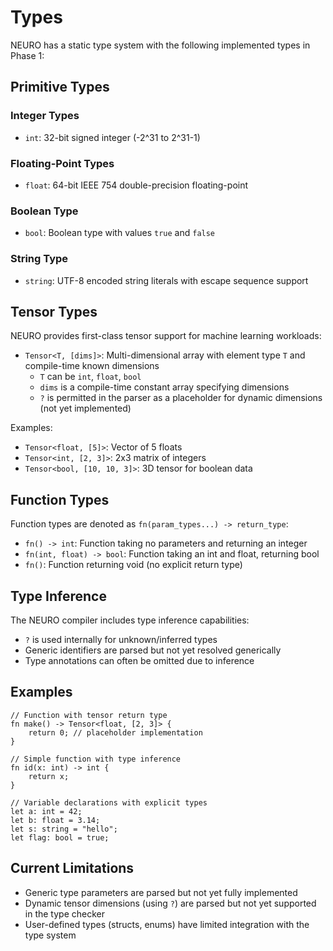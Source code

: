 # Types

NEURO has a static type system with the following implemented types in Phase 1:

## Primitive Types

### Integer Types
- `int`: 32-bit signed integer (-2^31 to 2^31-1)

### Floating-Point Types
- `float`: 64-bit IEEE 754 double-precision floating-point

### Boolean Type
- `bool`: Boolean type with values `true` and `false`

### String Type
- `string`: UTF-8 encoded string literals with escape sequence support

## Tensor Types

NEURO provides first-class tensor support for machine learning workloads:

- `Tensor<T, [dims]>`: Multi-dimensional array with element type `T` and compile-time known dimensions
  - `T` can be `int`, `float`, `bool`
  - `dims` is a compile-time constant array specifying dimensions
  - `?` is permitted in the parser as a placeholder for dynamic dimensions (not yet implemented)

Examples:
- `Tensor<float, [5]>`: Vector of 5 floats
- `Tensor<int, [2, 3]>`: 2x3 matrix of integers
- `Tensor<bool, [10, 10, 3]>`: 3D tensor for boolean data

## Function Types

Function types are denoted as `fn(param_types...) -> return_type`:
- `fn() -> int`: Function taking no parameters and returning an integer
- `fn(int, float) -> bool`: Function taking an int and float, returning bool
- `fn()`: Function returning void (no explicit return type)

## Type Inference

The NEURO compiler includes type inference capabilities:
- `?` is used internally for unknown/inferred types
- Generic identifiers are parsed but not yet resolved generically
- Type annotations can often be omitted due to inference

## Examples

```neuro
// Function with tensor return type
fn make() -> Tensor<float, [2, 3]> {
    return 0; // placeholder implementation
}

// Simple function with type inference
fn id(x: int) -> int {
    return x;
}

// Variable declarations with explicit types
let a: int = 42;
let b: float = 3.14;
let s: string = "hello";
let flag: bool = true;
```

## Current Limitations

- Generic type parameters are parsed but not yet fully implemented
- Dynamic tensor dimensions (using `?`) are parsed but not yet supported in the type checker
- User-defined types (structs, enums) have limited integration with the type system

